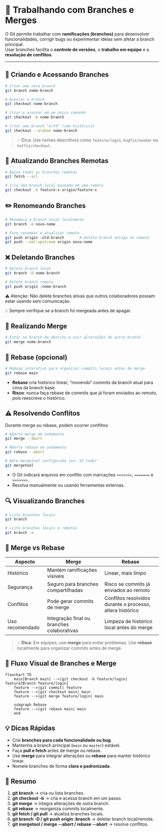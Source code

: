# 🌿 Trabalhando com Branches e Merges

O Git permite trabalhar com **ramificações (branches)** para desenvolver funcionalidades, corrigir bugs ou experimentar ideias sem afetar a branch principal.  
Usar branches facilita o **controle de versões**, o **trabalho em equipe** e a **resolução de conflitos**.

---

## 📌 Criando e Acessando Branches

```bash
# Criar uma nova branch
git branch nome-branch

# Acessar a branch
git checkout nome-branch

# Criar e acessar em um único comando
git checkout -b nome-branch

# Criar uma branch "órfã" (sem histórico)
git checkout --orphan nome-branch
```
> 💡 Dica: Use nomes descritivos como `feature/login`, 
> `bugfix/navbar` ou `hotfix/checkout`.

## 🔄 Atualizando Branches Remotas
```bash
# Baixa todas as branches remotas
git fetch --all

# Cria uma branch local baseada em uma remota
git checkout -b feature-x origin/feature-x
```

## ✏️ Renomeando Branches
```bash
# Renomeia a branch atual localmente
git branch -m novo-nome

# Para renomear e atualizar remoto
git push origin :old-branch       # Deleta branch antiga no remoto
git push --set-upstream origin novo-nome
```

## ❌ Deletando Branches
```bash
# Deleta branch local
git branch -D nome-branch

# Deleta branch remota
git push origin :nome-branch
```
⚠️ Atenção: Não delete branches ativas que outros colaboradores possam estar usando sem comunicação.

💡 Sempre verifique se a branch foi mergeada antes de apagar.

## 🔀 Realizando Merge
```bash
# Estar na branch de destino e unir alterações de outra branch
git merge nome-branch
```

## 🔄 Rebase (opcional)
```bash
# Rebase interativo para organizar commits locais antes de merge
git rebase main
```
- **Rebase** cria histórico linear, “movendo” commits da branch atual para cima da branch base.
- **Risco**: nunca faça rebase de commits que já foram enviados ao remoto, pois reescreve o histórico.

## ⚠️ Resolvendo Conflitos
Durante merge ou rebase, podem ocorrer conflitos:
```bash
# Aborta merge em andamento
git merge --abort

# Aborta rebase em andamento
git rebase --abort

# Abre mergetool configurada (ex: VS Code)
git mergetool
```
- O Git indicará arquivos em conflito com marcações `<<<<<<<`, `=======` e `>>>>>>>`.
- Resolva manualmente ou usando ferramentas externas.

## 🔍 Visualizando Branches
```bash
# Lista branches locais
git branch

# Lista branches locais e remotas
git branch -a
```

## 🌳 Merge vs Rebase

| Aspecto         | Merge                                  | Rebase                                |
|-----------------|---------------------------------------|--------------------------------------|
| Histórico       | Mantém ramificações visíveis          | Linear, mais limpo                    |
| Segurança       | Seguro para branches compartilhadas   | Risco se commits já enviados ao remoto |
| Conflitos       | Pode gerar commits de merge           | Conflitos resolvidos durante o processo, altera histórico |
| Uso recomendado | Integração final ou branches colaborativas | Limpeza de histórico local antes do merge |

> 💡 **Dica**: Em equipes, use **merge** para evitar problemas.
> Use **rebase** localmente para organizar commits antes de merge.

## 🎯 Fluxo Visual de Branches e Merge
```mermaid
flowchart TD
    main[Branch main] -->|git checkout -b feature/login| feature[Branch feature/login]
    feature -->|git commit| feature
    feature -->|git checkout main| main
    feature -->|git merge feature/login| main

    subgraph Rebase
    feature -->|git rebase main| main
    end
```

## 💡 Dicas Rápidas
- Crie **branches para cada funcionalidade ou bug**.
- Mantenha a branch principal (`main` ou `master`) estável.
- Faça **pull e fetch** antes de merge ou rebase.
- Use **merge** para integrar alterações ou **rebase** para manter histórico linear.
- Nomeie branches de forma **clara e padronizada**.

## 📌 Resumo
1. **git branch** → cria ou lista branches.
2. **git checkout -b** → cria e acessa branch em um passo.
3. **git merge** → integra alterações de outra branch.
4. **git rebase** → reorganiza commits localmente.
5. **git fetch / git pull** → atualiza branches locais.
6. **git branch -D / git push origin :branch** → deletar branch local/remota.
7. **git mergetool / merge --abort / rebase --abort** → resolve conflitos.
